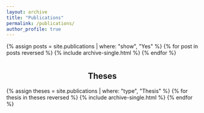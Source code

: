 ```yaml
---
layout: archive
title: "Publications"
permalink: /publications/
author_profile: true
---
```

<!--
{% if author.googlescholar %}
  You can also find my articles on <u><a href="{{author.googlescholar}}">my Google Scholar profile</a>.</u>
{% endif %}

{% include base_path %}
{% for post in site.publications reversed %}
  {% include archive-single.html %}
{% endfor %}
-->
{% assign posts = site.publications | where: "show", "Yes"  %}
{% for post in posts reversed %}
  {% include archive-single.html %}
{% endfor %}

<h2 style="text-align:center; margin-top:40px;">Theses</h2>


{% assign theses = site.publications | where: "type", "Thesis" %}
{% for thesis in theses reversed %}
  {% include archive-single.html %}
{% endfor %}